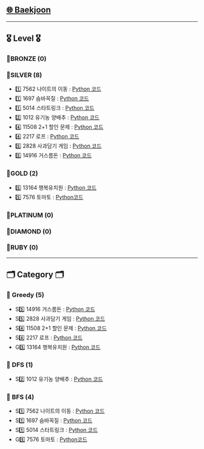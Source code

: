 ## [🌐 Baekjoon](https://www.acmicpc.net/)

---

## 🎖️ Level 🎖️
### 📍BRONZE (0)

### 📍SILVER (8)
- 1️⃣ 7562 나이트의 이동 : [Python 코드](https://github.com/yougi8/CodingTestStudy/blob/main/Baekjoon/dfs_bfs/knight_move.py)
- 1️⃣ 1697 숨바꼭질 : [Python 코드](https://github.com/yougi8/CodingTestStudy/blob/main/Baekjoon/dfs_bfs/bfs_hideAndSeek.py)
- 1️⃣ 5014 스타트링크 : [Python 코드](https://github.com/yougi8/CodingTestStudy/blob/main/Baekjoon/dfs_bfs/bfs_startLink.py)
- 2️⃣ 1012 유기농 양배추 : [Python 코드](https://github.com/yougi8/CodingTestStudy/blob/main/Baekjoon/dfs_bfs/dfs_cabbage_recursive.py)
- 4️⃣ 11508 2+1 할인 문제 : [Python 코드](https://github.com/yougi8/CodingTestStudy/blob/main/Baekjoon/greedy/buy2get1.py)
- 4️⃣ 2217 로프 : [Python 코드](https://github.com/yougi8/CodingTestStudy/blob/main/Baekjoon/greedy/rope.py)
- 5️⃣ 2828 사과담기 게임 : [Python 코드](https://github.com/yougi8/CodingTestStudy/blob/main/Baekjoon/greedy/apple.py)
- 5️⃣ 14916 거스름돈 : [Python 코드](https://github.com/yougi8/CodingTestStudy/blob/main/Baekjoon/greedy/change.py)
  
### 📍GOLD (2)
- 5️⃣ 13164 행복유치원 : [Python 코드](https://github.com/yougi8/CodingTestStudy/blob/main/Baekjoon/greedy/happyKinderGarden.py)
- 5️⃣ 7576 토마토 : [Python코드](https://github.com/yougi8/CodingTestStudy/blob/main/Baekjoon/dfs_bfs/bfs_tomato.py)

### 📍PLATINUM (0)

### 📍DIAMOND (0)

### 📍RUBY (0)

---

## 🗂️ Category 🗂️
### 🌱 Greedy (5)
- S5️⃣ 14916 거스름돈 : [Python 코드](https://github.com/yougi8/CodingTestStudy/blob/main/Baekjoon/greedy/change.py)
- S5️⃣ 2828 사과담기 게임 : [Python 코드](https://github.com/yougi8/CodingTestStudy/blob/main/Baekjoon/greedy/apple.py)
- S4️⃣ 11508 2+1 할인 문제 : [Python 코드](https://github.com/yougi8/CodingTestStudy/blob/main/Baekjoon/greedy/buy2get1.py)
- S4️⃣ 2217 로프 : [Python 코드](https://github.com/yougi8/CodingTestStudy/blob/main/Baekjoon/greedy/rope.py)
- G5️⃣ 13164 행복유치원 : [Python 코드](https://github.com/yougi8/CodingTestStudy/blob/main/Baekjoon/greedy/happyKinderGarden.py)

### 🌱 DFS (1)
- S2️⃣ 1012 유기농 양배추 : [Python 코드](https://github.com/yougi8/CodingTestStudy/blob/main/Baekjoon/dfs_bfs/dfs_cabbage_recursive.py)

### 🌱 BFS (4)
- S1️⃣ 7562 나이트의 이동 : [Python 코드](https://github.com/yougi8/CodingTestStudy/blob/main/Baekjoon/dfs_bfs/knight_move.py)
- S1️⃣ 1697 숨바꼭질 : [Python 코드](https://github.com/yougi8/CodingTestStudy/blob/main/Baekjoon/dfs_bfs/bfs_hideAndSeek.py)
- S1️⃣ 5014 스타트링크 : [Python 코드](https://github.com/yougi8/CodingTestStudy/blob/main/Baekjoon/dfs_bfs/bfs_startLink.py)
- G5️⃣ 7576 토마토 : [Python코드](https://github.com/yougi8/CodingTestStudy/blob/main/Baekjoon/dfs_bfs/bfs_tomato.py)

